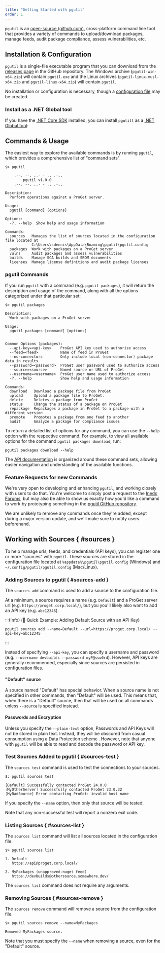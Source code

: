 ```yaml
---
title: "Getting Started with pgutil"
order: 1
---
```


`pgutil` is an [open-source (github.com)](https://github.com/inedo/pgutil), cross-platform command line tool that provides a variety of commands to upload/download packages, manage feeds, audit package compliance, assess vulnerabilities, etc. 

## Installation & Configuration 

`pgutil` is a single-file executable program that you can download from the [releases page](https://github.com/Inedo/pgutil/releases) in the GitHub repository. The Windows archive (`pgutil-win-x64.zip`) will contain `pgutil.exe` and the Linux archives (`pgutil-linux-musl-x64.zip` and `pgutil-linux-x64.zip`) will contain `pgutil`.

No installation or configuration is necessary, though a [configuration file](#sources) may be created.

### Install as a .NET Global tool

If you have the [.NET Core SDK](https://learn.microsoft.com/en-us/dotnet/core/sdk) installed, you can install `pgutill` as a [.NET Global tool](https://learn.microsoft.com/en-us/dotnet/core/tools/global-tools):

## Commands & Usage
The easiest way to explore the available commands is by running `pgutil`, which provides a comprehensive list of "command sets". 

```cli
$> pgutil

    .--. --. ..- - .. .-..
        pgutil v1.0.0
    .--. --. ..- - .. .-..

Description:
  Perform operations against a ProGet server.

Usage:
  pgutil [command] [options]

Options:
  -?, --help  Show help and usage information

Commands:
  sources   Manages the list of sources located in the configuration file located at
            C:\Users\sdennis\AppData\Roaming\pgutil\pgutil.config
  packages  Work with packages on a ProGet server
  vulns     Audit packages and assess vulnerabilities
  builds    Manage SCA builds and SBOM documents
  licenses  Manage license definitions and audit package licenses
```

### pgutil Commands

If you run `pgutil` with a command (e.g. `pgutil packages`), it will return the description and usage of the command, along with all the options categorized under that particular set:

```
$> pgutil packages

Description:
  Work with packages on a ProGet server

Usage:
  pgutil packages [command] [options]


Common Options (packages):
  --api-key=<api-key>    ProGet API key used to authorize access
  --feed=<feed>          Name of feed in ProGet
  --no-connectors        Only include local (non-connector) package data in results
  --password=<password>  ProGet user password used to authorize access
  --source=<source>      Named source or URL of ProGet
  --username=<username>  ProGet user name used to authorize access
  -?, --help             Show help and usage information

Commands:
  download   Download a package file from ProGet
  upload     Upload a package file to ProGet.
  delete     Deletes a package from ProGet
  status     Change the status of a package on ProGet
  repackage  Repackages a package in ProGet to a package with a different version
  promote    Promotes a package from one feed to another
  audit      Analyze a package for compliance issues
```
To return a detailed list of options for any command, you can use the `--help` option with the respective command. For example, to view all available options for the command `pgutil packages download`, run:

```
pgutil packages download --help
```

The [API documentation](/docs/proget/reference-api) is organized around these command sets, allowing easier navigation and understanding of the available functions.

### Feature Requests for new Commands

We're very open to developing and enhancing `pgutil`, and working closely with users to do that. You're welcome to simply post a request to the [Inedo Forums](https://forums.inedo.com/), but may also be able to show us exactly how you'd like a command to work by prototyping something in the [pgutil GitHub repository](https://github.com/inedo/pgutil).

We are unlikely to remove any commands once they're added, except during a major version update, and we'll make sure to notify users beforehand.

## Working with Sources { #sources }

To help manage urls, feeds, and credentials (API keys), you can register one or more "sources" with `pgutil`. These sources are stored in the configuration file located at `%appdata%\pgutil\pgutil.config` (Windows) and `~/.config/pgutil/pgutil.config` (Mac/Linux).

### Adding Sources to pgutil { #sources-add }

The `sources add` command is used to add a source to the configuration file. 

At a minimum, a source requires a name (e.g. `Default`) and a ProGet server url (e.g. `https://proget.corp.local/`), but you you'll likely also want to add an API key (e.g. `abc12345`).

:::(Info) (🚀 Quick Example: Adding Default Source with an API Key)
```cli
pgutil sources add --name=Default --url=https://proget.corp.local/ --api-key=abc12345
```
:::

Instead of specifying `--api-key`, you can specify a username and password (e.g. 
`--username devbuilds --password myP@ssw0rd`). However, API keys are generally recommended, especially since sources are persisted in configuration files.

#### "Default" source
A source named "Default" has special behavior. When a source name is not specified in other commands, then "Default" will be used.  This means that, when there is a "Default" source, then that will be used on all commands unless `--source` is specified instead.

#### Passwords and Encryption

Unless you specify the `--plain-text` option, Passwords and API Keys will not be stored in plain text. Instead, they will be  obscured from casual consumption using a Data Protection scheme . However, note that anyone with `pgutil` will be able to read and decode the password or API key.


### Test Sources Added to pgutil { #sources-test }

The `sources test` command is used to test the connections to your sources. 

```cli
$: pgutil sources test

[Default] Successfully contacted ProGet 24.0.0
[MyOtherServer] Successfully contacted ProGet 23.0.32
[MyBadSource] Error contacting ProGet: invalid host name
```
 If you specify the `--name` option, then only that source will be tested. 
 
 Note that any non-successful test will report a nonzero exit code.

### Listing Sources { #sources-list }

The `sources list` command will list all sources located in the configuration file.

```cli
$> pgutil sources list

1. Default
   https://api@proget.corp.local/

2. MyPackages (unapproved-nuget feed)
   https://devbuilds@othersource.somewhere.dev/
```

The `sources list` command does not require any arguments.

### Removing Sources { #sources-remove }

The `sources remove` command will remove a source from the configuration file.

```cli
$> pgutil sources remove --name=MyPackages

Removed MyPackages source.
```

Note that you must specify the `--name` when removing a source, even for the "Default" source.
